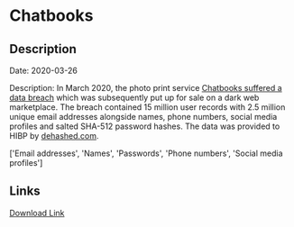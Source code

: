 # Chatbooks

## Description

Date: 2020-03-26

Description:
In March 2020, the photo print service <a href="https://www.bleepingcomputer.com/news/security/chatbooks-discloses-data-breach-after-data-sold-on-dark-web/" target="_blank" rel="noopener">Chatbooks suffered a data breach</a> which was subsequently put up for sale on a dark web marketplace. The breach contained 15 million user records with 2.5 million unique email addresses alongside names, phone numbers, social media profiles and salted SHA-512 password hashes. The data was provided to HIBP by <a href="https://dehashed.com/" target="_blank" rel="noopener">dehashed.com</a>.


['Email addresses', 'Names', 'Passwords', 'Phone numbers', 'Social media profiles']

## Links

[Download Link](https://link-to.net/1229997/230.13050275980063/dynamic/?r=Y2hhdGJvb2tzLmNvbQ==)